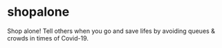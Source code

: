 # shopalone
Shop alone! Tell others when you go and save lifes by avoiding queues &amp; crowds in times of Covid-19.
